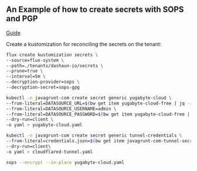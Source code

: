 ## An Example of how to create secrets with SOPS and PGP

[Guide](https://fluxcd.io/flux/guides/mozilla-sops/)

Create a kustomization for reconciling the secrets on the tenant:

```bash
flux create kustomization secrets \
--source=flux-system \
--path=./tenants/dashaun-io/secrets \
--prune=true \
--interval=5m \
--decryption-provider=sops \
--decryption-secret=sops-gpg
```

```bash
kubectl -n javagrunt-com create secret generic yugabyte-cloud \
--from-literal=DATASOURCE_URL=$(bw get item yugabyte-cloud-free | jq -r .login.username) \
--from-literal=DATASOURCE_USERNAME=admin \
--from-literal=DATASOURCE_PASSWORD=$(bw get item yugabyte-cloud-free | jq -r .login.password) \
--dry-run=client \
-o yaml > yugabyte-cloud.yaml
```

```bash
kubectl -n javagrunt-com create secret generic tunnel-credentials \
--from-literal=credentials.json=$(bw get item javagrunt-com-tunnel-secret | jq -r .login.password) \
--dry-run=client\
-o yaml > cloudflared-tunnel.yaml
```

```bash
sops --encrypt --in-place yugabyte-cloud.yaml
```